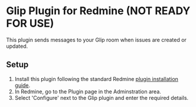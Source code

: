 Glip Plugin for Redmine (NOT READY FOR USE)
==========================

This plugin sends messages to your Glip room when issues are created or updated.

Setup
-----

1. Install this plugin following the standard Redmine [plugin installation guide](http://www.redmine.org/wiki/redmine/Plugins).
1. In Redmine, go to the Plugin page in the Adminstration area.
1. Select 'Configure' next to the Glip plugin and enter the required details.
